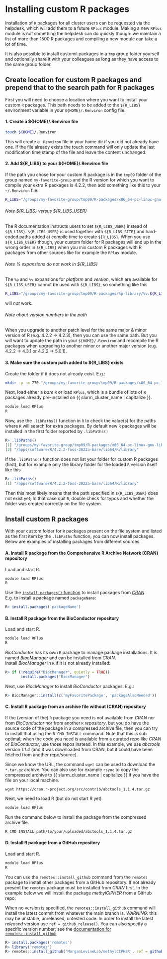 # Installing custom R packages

Installation of ```R``` packages for all cluster users can be requested via the helpdesk,
which will add them to a future ```RPlus``` module.
Making a new ```RPlus``` module is not something the helpdesk can do quickly though:
we maintain a list of more than 1500 R packages and compiling a new module can take a lot of time.

It is also possible to install custom```R``` packages in a ```tmp``` group folder yourself
and optionally share it with your colleagues as long as they have access to the same group folder.

## Create location for custom R packages and prepend that to the search path for R packages

First you will need to choose a location where you want to install your custom ```R``` packages.
This path needs to be added to the ```${R_LIBS}``` environment variable in your ```${HOME}/.Renviron``` config file.

#### 1. Create a ${HOME}/.Renviron file

```bash
touch ${HOME}/.Renviron
```

This will create a ```.Renviron``` file in your home dir if you did not already have one.
If the file already exists the touch command will only update the last modification time stamp of the file and leave the content unchanged.

#### 2. Add ${R_LIBS} to your ${HOME}/.Renviron file

If the path you chose for your custom R package is in the ```tmp09``` folder of the group named ```my-favorite-group```
and the R version for which you want to compile your extra R packages is 4.2.2,
then add something like this to your ```~/.Renviron``` file:

```bash
R_LIBS="/groups/my-favorite-group/tmp09/R-packages/x86_64-pc-linux-gnu-library/4.2:${R_LIBS}"
```

###### Note ${R_LIBS} versus ${R_LIBS_USER}

The R documentation instructs users to set ```${R_LIBS_USER}``` instead of ```${R_LIBS}```.
```${R_LIBS_USER}``` is used together with ```${R_LIBS_SITE}``` and hard-coded paths added at compile time to create ```${R_LIBS}```.
When you use ```${R_LIBS_USER}``` though, your custom folder for R packages will end up in the wrong order in ```${R_LIBS}```
when you mix custom R packages with R packages from other sources like for example the ```RPlus``` module.

###### Note % expansions do not work in ${R_LIBS}

The `%p` and `%v` expansions for _platform_ and _version_, which are available for ```${R_LIBS_USER}```
cannot be used with ```${R_LIBS}```, so something like this
```bash
R_LIBS="/groups/my-favorite-group/tmp09/R-packages/%p-library/%v:${R_LIBS}"
```
will *not* work.

###### Note about version numbers in the path

When you upgrade to another patch level for the same major & minor version of R (e.g. 4.2.2 -> 4.2.3),
then you can use the same path.
But you will want to update the path in your ```${HOME}/.Renviron``` and recompile the R packages
when upgrading to another minor or another major version (e.g. 4.2.2 -> 4.3.1 or 4.2.2 -> 5.0.1).

#### 3. Make sure the custom path added to ${R_LIBS} exists

Create the folder if it does not already exist. E.g.:

```bash
mkdir -p -m 770 "/groups/my-favorite-group/tmp09/R-packages/x86_64-pc-linux-gnu-library/4.2"
```

Next, load either a _bare_ ```R``` or load ```RPlus```, which is a bundle of lots of ```R``` packages already pre-installed on {{ slurm_cluster_name | capitalize }}.

```bash
module load RPlus
R
```

Now, use the ```.libPaths()``` function in ```R``` to check the value(s) for the paths where ```R``` will search for extra packages.
By default new ```R``` packages will be installed in the first folder reported by ```.libPaths()```

```R
R> .libPaths()
[1] "/groups/my-favorite-group/tmp09/R-packages/x86_64-pc-linux-gnu-library/4.2"
[2] "/apps/software/R/4.2.2-foss-2022a-bare/lib64/R/library"
```

If the ```.libPaths()``` function does not list your folder for custom R packages (first),
but for example only the library folder for the loaded ```R``` version itself like this

```R
R> .libPaths()
[1] "/apps/software/R/4.2.2-foss-2022a-bare/lib64/R/library"
```

Then this most likely means that the path specified in ```${R_LIBS_USER}``` does not exist yet;
In that case quit ```R```, double check for typos and whether the folder was created correctly on the file system.

## Install custom R packages

With your custom folder for ```R``` packages present on the file system and listed as the first item by the ```.libPaths``` function,
you can now install packages. Below are examples of installing packages from different sources.

#### A. Install R package from the Comprehensive R Archive Network (CRAN) repository

Load and start R.

```bash
module load RPlus
R
```

Use the [```install.packages()``` function](https://cran.r-project.org/doc/manuals/r-release/R-admin.html#Installing-packages)
to install packages from [_CRAN_](https://cran.r-project.org/).  
E.g. to install a package named ```packageName```:

```R
R> install.packages('packageName')
```

#### B. Install R package from the BioConductor repository

Load and start R.

```bash
module load RPlus
R
```

_BioConductor_ has its own ```R``` package to manage package installations.
It is named _BiocManager_ and can be installed from _CRAN_.  
Install _BiocManager_ in ```R``` if it is not already installed: 

```R
R> if (!require("BiocManager", quietly = TRUE))
       install.packages("BiocManager")
```

Next, use _BiocManager_ to install _BioConductor_ packages. E.g.:

```R
R> BiocManager::install(c('myFavoritePackage', 'packageAlsoNeeded'))
```


#### C. Install R package from an archive file without (CRAN) repository

If the (version of the) ```R``` package you need is not available from _CRAN_ nor from _BioConductor_ nor from another ```R``` _repository_,
but you do have the source code of the package in a compressed archive file, then you can try to install that using the ```R CMD INSTALL``` command.
Note that this is sub optimal; when the code you need is available from a curated repo like _CRAN_ or _BioConductor_, use those repos instead.
In this example, we use _abctools_ version _1.1.4_ (and it was downloaded from CRAN, but it could have been fetched from another repo/source).

Since we know the URL, the command `wget` can be used to download the ```*.tar.gz``` archive.
You can also use for example ```rsync``` to copy the compressed archive to {{ slurm_cluster_name | capitalize }}
if you have the file on your local machine.

```wget https://cran.r-project.org/src/contrib/abctools_1.1.4.tar.gz```

Next, we need to load R (but do not start R yet)

```bash
module load RPlus
```

Run the command below to install the package from the compressed archive file.

```bash
R CMD INSTALL path/to/your/uploaded/abctools_1.1.4.tar.gz
```

#### D. Install R package from a GitHub repository

Load and start R.

```bash
module load RPlus
R
```

You can use the ```remotes::install_github``` command from the ```remotes``` package to install other packages from a GitHub repository.
If not already present the ```remotes``` package must be installed from _CRAN_ first.
In the example below we will install the package _methylCIPHER_ from a GitHub repo.

When no version is specified, the ```remotes::install_github``` command will install the latest commit from whatever the main branch is.
*WARNING*: this may be unstable, unreleased, untested code. In order to install the latest *released* version use ```ref = github_release()```.
You can also specify a specific version number; see the [documentation for ```remotes::install_github```](https://remotes.r-lib.org/)

```R
R> install.packages('remotes')
R> library('remotes')
R> remotes::install_github('MorganLevineLab/methylCIPHER', ref = github_release())
```

